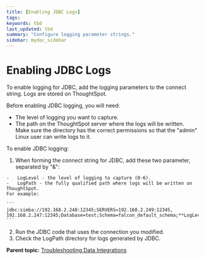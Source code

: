 ```yaml
---
title: [Enabling JDBC Logs]
tags: 
keywords: tbd
last_updated: tbd
summary: "Configure logging parameter strings."
sidebar: mydoc_sidebar
---
```

# Enabling JDBC Logs

To enable logging for JDBC, add the logging parameters to the connect string. Logs are stored on ThoughtSpot.

Before enabling JDBC logging, you will need:

-   The level of logging you want to capture.
-   The path on the ThoughtSpot server where the logs will be written. Make sure the directory has the correct permissions so that the "admin" Linux user can write logs to it.

To enable JDBC logging:

1.   When forming the connect string for JDBC, add these two parameter, separated by "&":

    -   LogLevel - the level of logging to capture (0-6).
    -   LogPath - the fully qualified path where logs will be written on ThoughtSpot.
    For example:

    ```
    jdbc:simba://192.168.2.248:12345;SERVERS=192.168.2.249:12345,
    192.168.2.247:12345;Database=test;Schema=falcon_default_schema;**LogLevel=3;LogPath=/usr/local/scaligent/logs**
    ```

2.   Run the JDBC code that uses the connection you modified.
3.   Check the LogPath directory for logs generated by JDBC.

**Parent topic:** [Troubleshooting Data Integrations](../../data_integration/troubleshooting/troubleshooting_intro.html)
